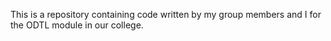 This is a repository containing code written by my group members and I for the ODTL module in our college. 
